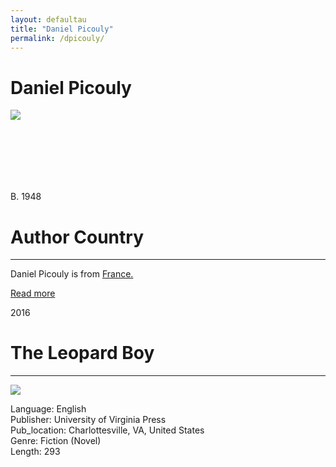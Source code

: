 ```yaml
---
layout: defaultau
title: "Daniel Picouly"
permalink: /dpicouly/
---
```

<!-- partial:index.partial.html -->
<div class="content">
     <h1>Daniel Picouly</h1>
    <div class="quote">
        <div><img src="http://ile-en-ile.org/wp-content/uploads/2003/02/philoctete.jpg" class="logo"></div>
    </div>
    <div class="timeline">
        <div style="padding-bottom:100px;"></div>
        <div class="block">
             <div class="date right"><p class="right"> B. 1948 </p></div>
            <div class="dot"></div>
            <div class="left first">
            <div class="author_country">
                <h1>Author Country</h1><hr>
          <div class="aclocation">  <p>Daniel Picouly is from <a href="http://localhost:4000/62">France.</a></p></div>
              <div class="acreadmore">  <a href="https://en.wikipedia.org/wiki/Daniel_Picouly" target="_blank">Read more</a></div>
            </div>
            </div>
        <div class="block">
            <div class="date left"><p class="left">2016</p></div>
            <div class="dot"></div>
            <div class="right">
                <h1>The Leopard Boy</h1><hr>
                <p><img src="https://m.media-amazon.com/images/I/411MLVHqJbL._SX321_BO1,204,203,200_.jpg"></p>
                <p>
                Language: English<br/>
                Publisher: University of Virginia Press<br/>
                Pub_location: Charlottesville, VA, United States<br/>
                Genre: Fiction (Novel)<br/>
                Length: 293<br/>                   </p>
            </div>
        </div>
